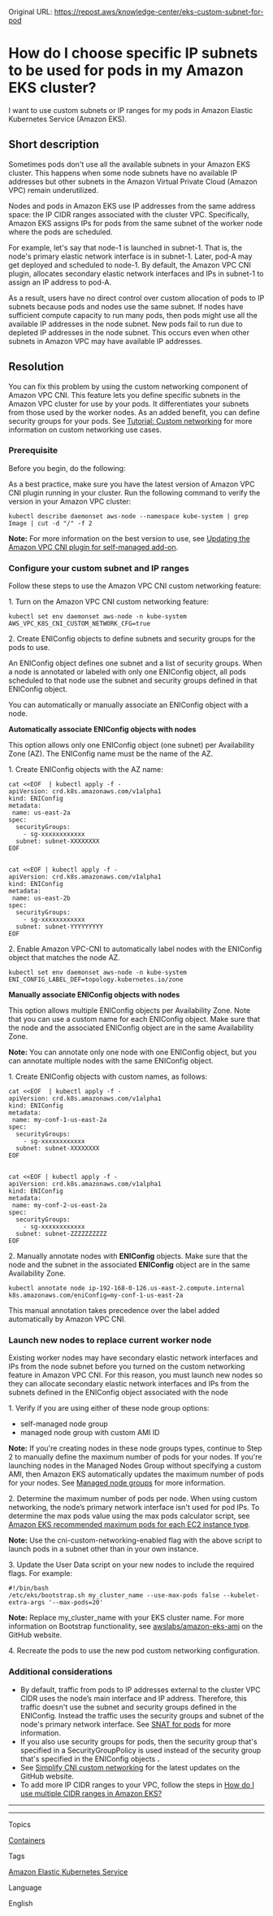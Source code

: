 Original URL: <https://repost.aws/knowledge-center/eks-custom-subnet-for-pod>

# How do I choose specific IP subnets to be used for pods in my Amazon EKS cluster?

I want to use custom subnets or IP ranges for my pods in Amazon Elastic Kubernetes Service (Amazon EKS).

## Short description

Sometimes pods don't use all the available subnets in your Amazon EKS cluster. This happens when some node subnets have no available IP addresses but other subnets in the Amazon Virtual Private Cloud (Amazon VPC) remain underutilized.

Nodes and pods in Amazon EKS use IP addresses from the same address space: the IP CIDR ranges associated with the cluster VPC. Specifically, Amazon EKS assigns IPs for pods from the same subnet of the worker node where the pods are scheduled.

For example, let's say that node-1 is launched in subnet-1. That is, the node's primary elastic network interface is in subnet-1. Later, pod-A may get deployed and scheduled to node-1. By default, the Amazon VPC CNI plugin, allocates secondary elastic network interfaces and IPs in subnet-1 to assign an IP address to pod-A.

As a result, users have no direct control over custom allocation of pods to IP subnets because pods and nodes use the same subnet. If nodes have sufficient compute capacity to run many pods, then pods might use all the available IP addresses in the node subnet. New pods fail to run due to depleted IP addresses in the node subnet. This occurs even when other subnets in Amazon VPC may have available IP addresses.

## Resolution

You can fix this problem by using the custom networking component of Amazon VPC CNI. This feature lets you define specific subnets in the Amazon VPC cluster for use by your pods. It differentiates your subnets from those used by the worker nodes. As an added benefit, you can define security groups for your pods. See [Tutorial: Custom networking](<https://docs.aws.amazon.com/eks/latest/userguide/cni-custom-network.html>) for more information on custom networking use cases.

### Prerequisite

Before you begin, do the following:

As a best practice, make sure you have the latest version of Amazon VPC CNI plugin running in your cluster. Run the following command to verify the version in your Amazon VPC cluster:
    
    
    kubectl describe daemonset aws-node --namespace kube-system | grep Image | cut -d "/" -f 2

**Note:** For more information on the best version to use, see [Updating the Amazon VPC CNI plugin for self-managed add-on](<https://docs.aws.amazon.com/eks/latest/userguide/managing-vpc-cni.html>).

### Configure your custom subnet and IP ranges

Follow these steps to use the Amazon VPC CNI custom networking feature:

1\. Turn on the Amazon VPC CNI custom networking feature:
    
    
    kubectl set env daemonset aws-node -n kube-system AWS_VPC_K8S_CNI_CUSTOM_NETWORK_CFG=true

2\. Create ENIConfig objects to define subnets and security groups for the pods to use.

An ENIConfig object defines one subnet and a list of security groups. When a node is annotated or labeled with only one ENIConfig object, all pods scheduled to that node use the subnet and security groups defined in that ENIConfig object.

You can automatically or manually associate an ENIConfig object with a node.

**Automatically associate ENIConfig objects with nodes**

This option allows only one ENIConfig object (one subnet) per Availability Zone (AZ). The ENIConfig name must be the name of the AZ.

1\. Create ENIConfig objects with the AZ name:
    
    
    cat <<EOF  | kubectl apply -f -
    apiVersion: crd.k8s.amazonaws.com/v1alpha1
    kind: ENIConfig
    metadata:
     name: us-east-2a
    spec:
      securityGroups: 
        - sg-xxxxxxxxxxxx
      subnet: subnet-XXXXXXXX
    EOF
    
    
    cat <<EOF | kubectl apply -f -
    apiVersion: crd.k8s.amazonaws.com/v1alpha1
    kind: ENIConfig
    metadata:
     name: us-east-2b
    spec:
      securityGroups: 
        - sg-xxxxxxxxxxxx
      subnet: subnet-YYYYYYYYY
    EOF

2\. Enable Amazon VPC-CNI to automatically label nodes with the ENIConfig object that matches the node AZ.
    
    
    kubectl set env daemonset aws-node -n kube-system ENI_CONFIG_LABEL_DEF=topology.kubernetes.io/zone

**Manually associate ENIConfig objects with nodes**

This option allows multiple ENIConfig objects per Availability Zone. Note that you can use a custom name for each ENIConfig object. Make sure that the node and the associated ENIConfig object are in the same Availability Zone.

**Note:** You can annotate only one node with one ENIConfig object, but you can annotate multiple nodes with the same ENIConfig object.

1\. Create ENIConfig objects with custom names, as follows:
    
    
    cat <<EOF  | kubectl apply -f -
    apiVersion: crd.k8s.amazonaws.com/v1alpha1
    kind: ENIConfig
    metadata:
     name: my-conf-1-us-east-2a
    spec:
      securityGroups: 
        - sg-xxxxxxxxxxxx
      subnet: subnet-XXXXXXXX
    EOF
    
    
    cat <<EOF | kubectl apply -f -
    apiVersion: crd.k8s.amazonaws.com/v1alpha1
    kind: ENIConfig
    metadata:
     name: my-conf-2-us-east-2a
    spec:
      securityGroups: 
        - sg-xxxxxxxxxxxx
      subnet: subnet-ZZZZZZZZZZ
    EOF

2\. Manually annotate nodes with **ENIConfig** objects. Make sure that the node and the subnet in the associated **ENIConfig** object are in the same Availability Zone.
    
    
    kubectl annotate node ip-192-168-0-126.us-east-2.compute.internal k8s.amazonaws.com/eniConfig=my-conf-1-us-east-2a

This manual annotation takes precedence over the label added automatically by Amazon VPC CNI.

### Launch new nodes to replace current worker node

Existing worker nodes may have secondary elastic network interfaces and IPs from the node subnet before you turned on the custom networking feature in Amazon VPC CNI. For this reason, you must launch new nodes so they can allocate secondary elastic network interfaces and IPs from the subnets defined in the ENIConfig object associated with the node

1\. Verify if you are using either of these node group options:

  * self-managed node group
  * managed node group with custom AMI ID



**Note:** If you're creating nodes in these node groups types, continue to Step 2 to manually define the maximum number of pods for your nodes. If you're launching nodes in the Managed Nodes Group without specifying a custom AMI, then Amazon EKS automatically updates the maximum number of pods for your nodes. See [Managed node groups](<https://docs.aws.amazon.com/eks/latest/userguide/managed-node-groups.html>) for more information.

2\. Determine the maximum number of pods per node. When using custom networking, the node’s primary network interface isn't used for pod IPs. To determine the max pods value using the max pods calculator script, see [Amazon EKS recommended maximum pods for each EC2 instance type](<https://docs.aws.amazon.com/eks/latest/userguide/choosing-instance-type.html#determine-max-pods>).

**Note:** Use the cni-custom-networking-enabled flag with the above script to launch pods in a subnet other than in your own instance.

3\. Update the User Data script on your new nodes to include the required flags. For example:
    
    
    #!/bin/bash
    /etc/eks/bootstrap.sh my_cluster_name --use-max-pods false --kubelet-extra-args '--max-pods=20'

**Note:** Replace my_cluster_name with your EKS cluster name. For more information on Bootstrap functionality, see [awslabs/amazon-eks-ami](<https://github.com/awslabs/amazon-eks-ami/blob/master/files/bootstrap.sh>) on the GitHub website.

4\. Recreate the pods to use the new pod custom networking configuration.

### Additional considerations

  * By default, traffic from pods to IP addresses external to the cluster VPC CIDR uses the node’s main interface and IP address. Therefore, this traffic doesn't use the subnet and security groups defined in the ENIConfig. Instead the traffic uses the security groups and subnet of the node's primary network interface. See [SNAT for pods](<https://docs.aws.amazon.com/eks/latest/userguide/external-snat.html>) for more information.
  * If you also use security groups for pods, then the security group that's specified in a SecurityGroupPolicy is used instead of the security group that's specified in the ENIConfig objects **.**
  * See [Simplify CNI custom networking](<https://github.com/aws/containers-roadmap/issues/867>) for the latest updates on the GitHub website.
  * To add more IP CIDR ranges to your VPC, follow the steps in [How do I use multiple CIDR ranges in Amazon EKS?](<https://repost.aws/knowledge-center/eks-multiple-cidr-ranges>)



* * *

* * *

Topics

[Containers](<https://repost.aws/topics/TAgOdRefu6ShempO3dWPEofg/containers>)

Tags

[Amazon Elastic Kubernetes Service](<https://repost.aws/tags/TA4IvCeWI1TE66q4jEj4Z9zg/amazon-elastic-kubernetes-service>)

Language

English
